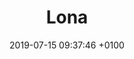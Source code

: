 ---
title: Lona
intro: Tools for building design systems and using them to generate cross-platform code, Sketch files, and other artifacts.
link: https://github.com/airbnb/Lona
category:
- Design-to-code
image: "/assets/images/lona.png"
date: 2019-07-15 09:37:46 +0100
---